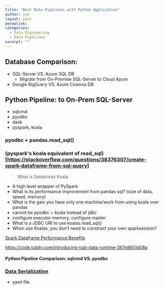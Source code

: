 ```yaml
---
title: "Best Data Pipelines with Python Application"
author: yue
layout: post
permalink:
categories:
  - Data Engineering
  - Data Pipelines
excerpt: ""
---
```


## Database Comparison: 
- SQL-Server VS. Azure SQL DB
  - Migrate from On-Premise SQL-Server to Cloud Azure
- Google BigQuery VS. Azure Cosmos DB

## Python Pipeline: to On-Prem SQL-Server
- sqlcmd
- pyodbc 
- dask
- pyspark, koala

### pyodbc + pandas.read_sql()

### (pyspark's koala equivalent of read_sql)[https://stackoverflow.com/questions/38376307/create-spark-dataframe-from-sql-query]
> What is Databricks Koala
  - A high level wrapper of PySpark
  - What is its performance improvement from pandas sql? (size of data, speed, memory)
  - What is the gain you have only one machine/work from using koala over pandas
  - cannot be pyodbc + koala instead of jdbc
  - configure executor memory, configure master
  - What is a JDBC URI to use koalas.read_sql()
  - When use Koalas, you don't need to construct your own sparksession?
  
[Spark Dataframe Performance Benefits](https://www.data4v.com/spark-dataframe-performance-benefits/)

https://code.tubitv.com/introducing-tubi-data-runtime-387e8651d08a

#### Python Pipeline Comparison: sqlcmd VS. pyodbc

### [Data Serialization](https://martin-thoma.com/data-serialization/)

- yaml file
